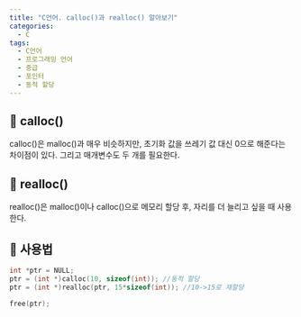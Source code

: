 ```yaml
---
title: "C언어. calloc()과 realloc() 알아보기"
categories:
  - C
tags:
  - C언어
  - 프로그래밍 언어
  - 중급
  - 포인터
  - 동적 할당
---
```


## 🌟 calloc()

calloc()은 malloc()과 매우 비슷하지만, 초기화 값을 쓰레기 값 대신 0으로 해준다는 차이점이 있다. 그리고 매개변수도 두 개를 필요한다.

## 🌟 realloc()

realloc()은 malloc()이나 calloc()으로 메모리 할당 후, 자리를 더 늘리고 싶을 때 사용한다.

## 🌟 사용법

```c
int *ptr = NULL;
ptr = (int *)calloc(10, sizeof(int)); //동적 할당
ptr = (int *)realloc(ptr, 15*sizeof(int)); //10->15로 재할당

free(ptr);
```